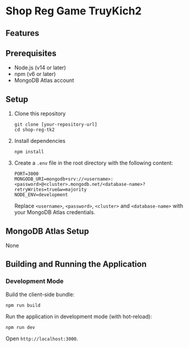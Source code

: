 # Shop Reg Game TruyKich2 

## Features


## Prerequisites

- Node.js (v14 or later)
- npm (v6 or later)
- MongoDB Atlas account

## Setup

1. Clone this repository

   ```
   git clone [your-repository-url]
   cd shop-reg-tk2
   ```

2. Install dependencies

   ```
   npm install
   ```

3. Create a `.env` file in the root directory with the following content:
   ```
   PORT=3000
   MONGODB_URI=mongodb+srv://<username>:<password>@<cluster>.mongodb.net/<database-name>?retryWrites=true&w=majority
   NODE_ENV=development
   ```
   Replace `<username>`, `<password>`, `<cluster>` and `<database-name>` with your MongoDB Atlas credentials.

## MongoDB Atlas Setup

   None 

## Building and Running the Application

### Development Mode

Build the client-side bundle:

   ```
   npm run build
   ```

Run the application in development mode (with hot-reload):

   ```
   npm run dev
   ```

Open `http://localhost:3000`.
